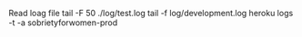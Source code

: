Read loag file
tail -F 50  ./log/test.log
tail -f log/development.log
heroku logs -t -a sobrietyforwomen-prod

